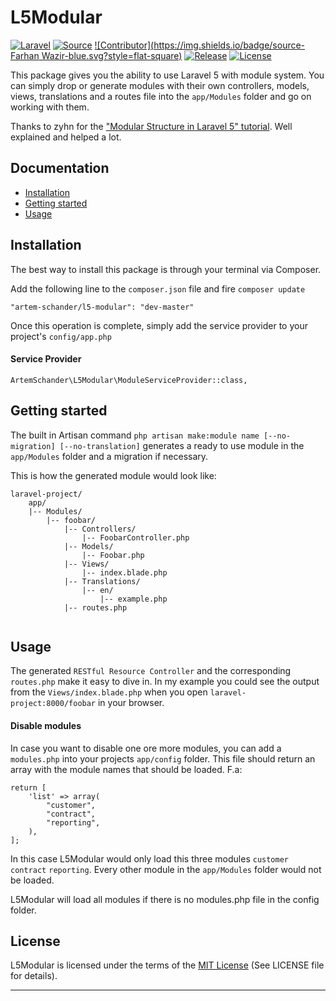 # L5Modular
[![Laravel](https://img.shields.io/badge/laravel-5-orange.svg?style=flat-square)](http://laravel.com)
[![Source](https://img.shields.io/badge/source-Artem_Schander-blue.svg?style=flat-square)](https://github.com/Artem-Schander/L5Modular)
[![Contributor](https://img.shields.io/badge/source-Farhan Wazir-blue.svg?style=flat-square)](https://github.com/farhanwazir)
[![Release](https://img.shields.io/github/release/Artem-Schander/L5Modular.svg?style=flat-square)](https://github.com/Artem-Schander/L5Modular/releases)
[![License](http://img.shields.io/badge/license-MIT-brightgreen.svg?style=flat-square)](http://opensource.org/licenses/MIT)

This package gives you the ability to use Laravel 5 with module system.
You can simply drop or generate modules with their own controllers, models, views, translations and a routes file into the `app/Modules` folder and go on working with them.

Thanks to zyhn for the ["Modular Structure in Laravel 5" tutorial](http://ziyahanalbeniz.blogspot.com.tr/2015/03/modular-structure-in-laravel-5.html). Well explained and helped a lot.

## Documentation

* [Installation](#installation)
* [Getting started](#getting-started)
* [Usage](#usage)


<a name="installation"></a>
## Installation

The best way to install this package is through your terminal via Composer.

Add the following line to the `composer.json` file and fire `composer update`

```
"artem-schander/l5-modular": "dev-master"
```
Once this operation is complete, simply add the service provider to your project's `config/app.php`

#### Service Provider
```
ArtemSchander\L5Modular\ModuleServiceProvider::class,
```

<a name="getting-started"></a>
## Getting started

The built in Artisan command `php artisan make:module name [--no-migration] [--no-translation]` generates a ready to use module in the `app/Modules` folder and a migration if necessary.

This is how the generated module would look like:
```
laravel-project/
    app/
    |-- Modules/
        |-- foobar/
            |-- Controllers/
                |-- FoobarController.php
            |-- Models/
                |-- Foobar.php
            |-- Views/
                |-- index.blade.php
            |-- Translations/
                |-- en/
                    |-- example.php
            |-- routes.php
                
```

<a name="usage"></a>
## Usage

The generated `RESTful Resource Controller` and the corresponding `routes.php` make it easy to dive in. In my example you could see the output from the `Views/index.blade.php` when you open `laravel-project:8000/foobar` in your browser.


#### Disable modules
In case you want to disable one ore more modules, you can add a `modules.php` into your projects `app/config` folder. This file should return an array with the module names that should be loaded.
F.a:
```
return [
    'list' => array(
        "customer",
        "contract",
        "reporting",
    ),
];
```
In this case L5Modular would only load this three modules `customer` `contract` `reporting`. Every other module in the `app/Modules` folder would not be loaded.

L5Modular will load all modules if there is no modules.php file in the config folder.


## License

L5Modular is licensed under the terms of the [MIT License](http://opensource.org/licenses/MIT)
(See LICENSE file for details).

---
